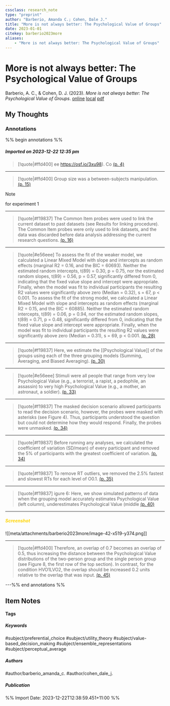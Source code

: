 ```yaml
---
cssclass: research_note
type: "preprint"
author: "Barberio, Amanda C.; Cohen, Dale J."
title: "More is not always better: The Psychological Value of Groups"
date: 2023-01-01
citekey: barberio2023more
aliases: 
    - "More is not always better: The Psychological Value of Groups"
---
```


# More is not always better: The Psychological Value of Groups

Barberio, A. C., & Cohen, D. J. (2023). _More is not always better: The Psychological Value of Groups_.
[online](http://zotero.org/users/local/kZl3QdXV/items/9P5KV63M) [local](zotero://select/library/items/9P5KV63M) [pdf](file:///home/gjc216/Zotero/storage/5PPZBHJA/XLM-2023-3069.pdf)
 


## My Thoughts


 
### Annotations

%% begin annotations %%
##### Imported on 2023-12-22 12:35 pm
>[!quote|#ffd400]
>ee https://osf.io/3xu98). Co [(p. 4)](zotero://open-pdf/library/items/5PPZBHJA?page=4&annotation=8WAAEMQI)

---
>[!quote|#ffd400]
>Group size was a between-subjects manipulation. [(p. 15)](zotero://open-pdf/library/items/5PPZBHJA?page=15&annotation=6TKSXLT4)

>[!note]
>for experiment 1

---
>[!quote|#f19837]
>The Common Item probes were used to link the current dataset to past datasets (see Results for linking procedure). The Common Item probes were only used to link datasets, and the data was discarded before data analysis addressing the current research questions. [(p. 16)](zotero://open-pdf/library/items/5PPZBHJA?page=16&annotation=4HM85D2B)

---
>[!quote|#e56eee]
>To assess the fit of the weaker model, we calculated a Linear Mixed Model with slope and intercepts as random effects (marginal R2 = 0.16, and the BIC = 60693). Neither the estimated random intercepts, t(89) = 0.30, p = 0.75, nor the estimated random slopes, t(89) = 0.56, p = 0.57, significantly differed from 0, indicating that the fixed value slope and intercept were appropriate. Finally, when the model was fit to individual participants the resulting R2 values were significantly above zero (Median = 0.32), s = 67, p < 0.001. To assess the fit of the strong model, we calculated a Linear Mixed Model with slope and intercepts as random effects (marginal R2 = 0.15, and the BIC = 60885). Neither the estimated random intercepts, t(89) = 0.06, p = 0.94, nor the estimated random slopes, t(89) = 0.71, p = 0.48, significantly differed from 0, indicating that the fixed value slope and intercept were appropriate. Finally, when the model was fit to individual participants the resulting R2 values were significantly above zero (Median = 0.31), s = 69, p < 0.001. [(p. 28)](zotero://open-pdf/library/items/5PPZBHJA?page=28&annotation=C5CVVSA9)

---
>[!quote|#f19837]
>Here, we estimate the [[Psychological Value]] of the groups using each of the three grouping models (Summing, Averaging, and Biased Averaging). [(p. 30)](zotero://open-pdf/library/items/5PPZBHJA?page=30&annotation=KWJHYDCC)

---
>[!quote|#e56eee]
>Stimuli were all people that range from very low Psychological Value (e.g., a terrorist, a rapist, a pedophile, an assassin) to very high Psychological Value (e.g., a mother, an astronaut, a soldier). [(p. 33)](zotero://open-pdf/library/items/5PPZBHJA?page=33&annotation=ZFC249MP)

---
>[!quote|#f19837]
>The masked decision scenario allowed participants to read the decision scenario, however, the probes were masked with asterisks (see Figure 4). Thus, participants understood the question but could not determine how they would respond. Finally, the probes were unmasked. [(p. 34)](zotero://open-pdf/library/items/5PPZBHJA?page=34&annotation=T29JCI45)

---
>[!quote|#f19837]
>Before running any analyses, we calculated the coefficient of variation (SD/mean) of every participant and removed the 5% of participants with the greatest coefficient of variation. [(p. 34)](zotero://open-pdf/library/items/5PPZBHJA?page=34&annotation=SX6C5E3B)

---
>[!quote|#f19837]
>To remove RT outliers, we removed the 2.5% fastest and slowest RTs for each level of O0.1. [(p. 35)](zotero://open-pdf/library/items/5PPZBHJA?page=35&annotation=BY8SJYG2)

---
>[!quote|#f19837]
>igure 6: Here, we show simulated patterns of data when the grouping model accurately estimates Psychological Value (left column), underestimates Psychological Value (middle [(p. 40)](zotero://open-pdf/library/items/5PPZBHJA?page=40&annotation=TIKXQ5WZ)

---
##### <span style="color: #ffd400">Screenshot</span>
![[meta/attachments/barberio2023more/image-42-x519-y374.png]]

---
>[!quote|#ffd400]
>Therefore, an overlap of 0.7 becomes an overlap of 0.5, thus increasing the distance between the Psychological Value distributions of the two-person group and the single person group (see Figure 8, the first row of the top section). In contrast, for the condition HVO1LVO2, the overlap should be increased 0.2 units relative to the overlap that was input. [(p. 45)](zotero://open-pdf/library/items/5PPZBHJA?page=45&annotation=ZRTSQ365)

---%% end annotations %%

## Item Notes

#### Tags

##### Keywords

#subject/preferential_choice #subject/utility_theory #subject/value-based_decision_making #subject/ensemble_representations #subject/perceptual_average

##### Authors

#author/barberio_amanda_c. #author/cohen_dale_j.

##### Publication




%% Import Date: 2023-12-22T12:38:59.451+11:00 %%
